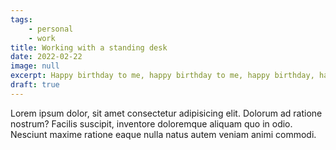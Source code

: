```yaml
---
tags:
    - personal
    - work
title: Working with a standing desk
date: 2022-02-22
image: null
excerpt: Happy birthday to me, happy birthday to me, happy birthday, happy birthday, happy birthday to me!
draft: true
---
```


Lorem ipsum dolor, sit amet consectetur adipisicing elit. Dolorum ad ratione nostrum? Facilis suscipit, inventore doloremque aliquam quo in odio. Nesciunt maxime ratione eaque nulla natus autem veniam animi commodi.